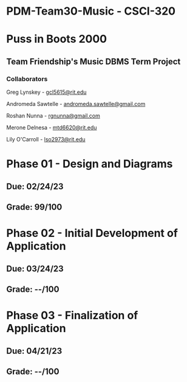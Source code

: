 # PDM-Team30-Music - CSCI-320
# Puss in Boots 2000
## Team Friendship's Music DBMS Term Project

### Collaborators
Greg Lynskey - gcl5615@rit.edu

Andromeda Sawtelle - andromeda.sawtelle@gmail.com

Roshan Nunna - rgnunna@gmail.com

Merone Delnesa - mtd6620@rit.edu

Lily O'Carroll - lso2973@rit.edu

# Phase 01 - Design and Diagrams
## Due: 02/24/23
## Grade: 99/100

# Phase 02 - Initial Development of Application
## Due: 03/24/23
## Grade: --/100

# Phase 03 - Finalization of Application
## Due: 04/21/23
## Grade: --/100
